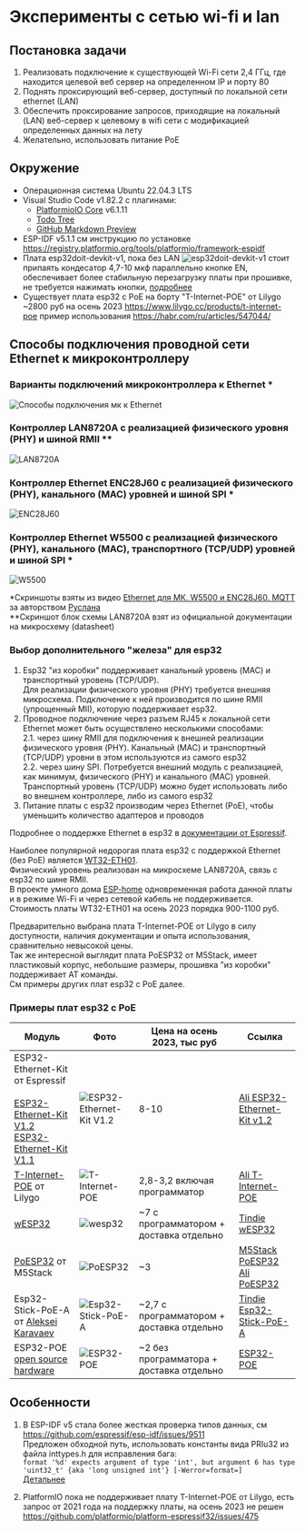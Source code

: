 # Эксперименты с сетью wi-fi и lan

## Постановка задачи 
1. Реализовать подключение к существующей Wi-Fi сети 2,4 ГГц, где находится целевой веб сервер на определенном IP и порту 80
2. Поднять проксирующий веб-сервер, доступный по локальной сети ethernet (LAN)
3. Обеспечить проксирование запросов, приходящие на локальный (LAN) веб-сервер к целевому в wifi сети с модификацией определенных данных на лету
4. Желательно, использовать питание PoE

## Окружение 
* Операционная система Ubuntu 22.04.3 LTS
* Visual Studio Code v1.82.2 c плагинами:
    * [PlatformioIO Core](https://platformio.org/?utm_source=platformio&utm_medium=piohome)  v6.1.11
    * [Todo Tree](https://marketplace.visualstudio.com/items?itemName=Gruntfuggly.todo-tree)
    * [GitHub Markdown Preview](https://marketplace.visualstudio.com/items?itemName=bierner.github-markdown-preview)
* ESP-IDF v5.1.1 см инструкцию по установке https://registry.platformio.org/tools/platformio/framework-espidf
* Плата esp32doit-devkit-v1, пока без LAN ![esp32doit-devkit-v1](/img/esp32_devkit_v1.png) стоит припаять кондесатор 4,7-10 мкф параллельно кнопке EN, обеспечивает более стабильную перезагрузку платы при прошивке, не требуется нажимать кнопки, [подробнее]( https://esp8266.ru/forum/threads/v-klon-esp32-devkit-v1-avtomaticheski-ne-zalivaetsja-proshivka.4072/)
* Существует плата esp32 с PoE на борту "T-Internet-POE" от Lilygo ~2800 руб на осень 2023 https://www.lilygo.cc/products/t-internet-poe пример использования https://habr.com/ru/articles/547044/ 


## Способы подключения проводной сети Ethernet к микроконтроллеру
### Варианты подключений микроконтроллера к Ethernet *
![Способы подключения мк к Ethernet](/img/ethernet_mc.png)
### Контроллер LAN8720A с реализацией физического уровня (PHY) и шиной RMII **
![LAN8720A](/img/LAN8720A.png)
### Контроллер Ethernet ENC28J60 с реализацией физического (PHY), канального (MAC) уровней и шиной SPI *
![ENC28J60](/img/enc28j60.png)
### Контроллер Ethernet W5500 с реализацией физического (PHY), канального (MAC), транспортного (TCP/UDP) уровней и шиной SPI *
![W5500](/img/w5500.png)

*Скриншоты взяты из видео [Ethernet для МК. W5500 и ENC28J60. MQTT](https://www.youtube.com/watch?v=LwDDEIx63cA) за авторством [Руслана](https://www.youtube.com/@rnadyrshin/about)  \
**Скриншот блок схемы LAN8720A взят из официальной документации на микросхему (datasheet)

### Выбор дополнительного "железа" для esp32
1. Esp32 "из коробки" поддерживает канальный уровень (MAC) и транспортный уровень (TCP/UDP).\
Для реализации физического уровня (PHY) требуется внешняя микросхема. Подключение к ней производится по шине RMII (упрощенный MII), которую поддерживает esp32.
2. Проводное подключение через разъем RJ45 к локальной сети Ethernet может быть осуществлено несколькими способами:\
        2.1. через шину RMII для подключения к внешней реализации физического уровня (PHY). Канальный (MAC) и транспортный (TCP/UDP) уровни в этом используются из самого esp32\
        2.2. через шину SPI. Потребуется внешний модуль с реализацией, как минимум, физического (PHY) и канального (MAC) уровней. Транспортный уровень (TCP/UDP) можно будет использовать либо во внешнем контроллере, либо из самого esp32
3. Питание платы с esp32 производим через Ethernet (PoE), чтобы уменьшить количество адаптеров и проводов

Подробнее о поддержке Ethernet в esp32 в [документации от Espressif](https://docs.espressif.com/projects/esp-idf/en/release-v5.1/esp32/api-reference/network/esp_eth.html).

Наиболее популярной недорогая плата esp32 с поддержкой Ethernet (без PoE) является [WT32-ETH01](https://aliexpress.ru/wholesale?SearchText=WT32-ETH01).\
Физический уровень реализован на микросхеме LAN8720A, связь с esp32 по шине RMII.\
В проекте умного дома [ESP-home](https://esphome.io) одновременная работа данной платы и в режиме Wi-Fi и через сетевой кабель не поддерживается.
Стоимость платы WT32-ETH01 на осень 2023 порядка 900-1100 руб.

Предварительно выбрана плата T-Internet-POE от Lilygo в силу доступности, наличия документации и опыта использования, сравнительно невысокой цены.\
Так же интересной выглядит плата PoESP32 от M5Stack, имеет пластиковый корпус, небольшие размеры, прошивка "из коробки" поддерживает AT команды.\
См примеры других плат esp32 с PoE далее.

### Примеры плат esp32 с PoE

| Модуль | Фото | Цена на осень 2023, тыс руб  | Ссылка  |
|----|---|---|---|
| ESP32-Ethernet-Kit от Espressif</br></br>[ESP32-Ethernet-Kit V1.2](https://docs.espressif.com/projects/esp-idf/en/release-v5.1/esp32/hw-reference/esp32/get-started-ethernet-kit.html)</br>[ESP32-Ethernet-Kit V1.1](https://docs.espressif.com/projects/esp-idf/en/release-v4.1/hw-reference/get-started-ethernet-kit.html#get-started-esp32-ethernet-kit-v1-1) | ![ESP32-Ethernet-Kit V1.2](/img/esp32-ethernet-kit-v1.2-overview.png)  | 8-10 | [Ali ESP32-Ethernet-Kit v1.2](https://aliexpress.ru/item/1005004066004397.html?sku_id=12000027924152484)  |
|[T-Internet-POE](https://www.lilygo.cc/products/t-internet-poe) от Lilygo |![T-Internet-POE](/img/T-Internet-POE-Lilygo_11.png)|2,8-3,2 включая программатор| [Ali T-Internet-POE](https://aliexpress.ru/item/4001122992446.html) |
|[wESP32](https://www.crowdsupply.com/silicognition/wesp32)|![wesp32](/img/wesp32-top.jpg)|~7 с программатором + доставка отдельно|[Tindie wESP32](https://www.tindie.com/products/silicognition/wesp32/)|
|[PoESP32](https://docs.m5stack.com/en/unit/poesp32) от M5Stack|![PoESP32](/img/poesp32_01.png)|~3|[M5Stack PoESP32](https://shop.m5stack.com/products/esp32-ethernet-unit-with-poe)  [Ali PoESP32](https://aliexpress.ru/item/1005004106438265.html)|
|Esp32-Stick-PoE-A от [Aleksei Karavaev](https://www.tindie.com/products/allexok/esp32-stick-poe-a16mb-flash/)|![Esp32-Stick-PoE-A](/img/Esp32-Stick-PoE-A.jpg)|~2,7 с программатором + доставка отдельно|[Tindie Esp32-Stick-PoE-A](https://www.tindie.com/products/allexok/esp32-stick-poe-a16mb-flash/)|
|ESP32-POE [open source hardware](https://github.com/OLIMEX/ESP32-POE/)|![ESP32-POE](/img/ESP32-POE.jpg)|~2 без программатора + доставка отдельно|[ESP32-POE](https://www.olimex.com/Products/IoT/ESP32/ESP32-POE/open-source-hardware)|



## Особенности
1. В ESP-IDF v5 стала более жесткая проверка типов данных, 
см https://github.com/espressif/esp-idf/issues/9511   
Предложен обходной путь, использовать константы вида PRIu32 из файла inttypes.h для исправления бага:  
`format '%d' expects argument of type 'int', but argument 6 has type 'uint32_t' {aka 'long unsigned int'} [-Werror=format=]`  
[Детальнее](https://github.com/espressif/esp-protocols/commit/71401a0f2ffb5a0b374a692e50e4fa7d0e12397b)

2. PlatformIO пока не поддерживает плату T-Internet-POE от Lilygo, есть запрос от 2021 года на поддержку платы, на осень 2023 не решен https://github.com/platformio/platform-espressif32/issues/475

